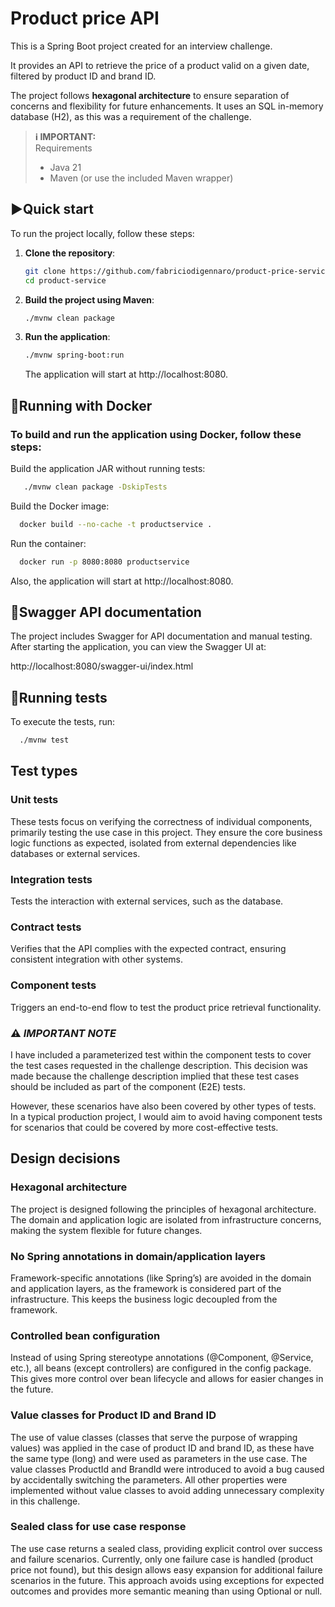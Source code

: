 # Product price API

This is a Spring Boot project created for an interview challenge.

It provides an API to retrieve the price of a product valid on a given date, filtered by product ID and brand ID.

The project follows **hexagonal architecture** to ensure separation of concerns and flexibility for future enhancements.
It uses an SQL in-memory database (H2), as this was a requirement of the challenge.

> **ℹ️ IMPORTANT:**  
>  Requirements
> - Java 21
> - Maven (or use the included Maven wrapper)


## ▶️Quick start

To run the project locally, follow these steps:

1. **Clone the repository**:
   ```bash
   git clone https://github.com/fabriciodigennaro/product-price-service.git
   cd product-service
   ```

2. **Build the project using Maven**:
   ```bash
   ./mvnw clean package
   ```

3. **Run the application**:
   ```bash
   ./mvnw spring-boot:run
   ```  
   The application will start at http://localhost:8080.

## 🐳Running with Docker
### To build and run the application using Docker, follow these steps:

Build the application JAR without running tests:
   ```bash
      ./mvnw clean package -DskipTests
   ```
Build the Docker image:
   ```bash
     docker build --no-cache -t productservice .
   ```

Run the container:
   ```bash
     docker run -p 8080:8080 productservice
   ```

Also, the application will start at http://localhost:8080.

## 📝Swagger API documentation
The project includes Swagger for API documentation and manual testing. After starting the application, you can view the
Swagger UI at:

http://localhost:8080/swagger-ui/index.html

## 🧪Running tests
To execute the tests, run:

```bash
  ./mvnw test
```


## Test types

### Unit tests
These tests focus on verifying the correctness of individual components, primarily testing the use case in this project.
They ensure the core business logic functions as expected, isolated from external dependencies like databases or
external services.

### Integration tests
Tests the interaction with external services, such as the database.

### Contract tests
Verifies that the API complies with the expected contract, ensuring consistent integration with other systems.

### Component tests
Triggers an end-to-end flow to test the product price retrieval functionality.

### ⚠️ *IMPORTANT NOTE*
I have included a parameterized test within the component tests to cover the test cases requested in the challenge
description.
This decision was made because the challenge description implied that these test cases should be included as part of
the component (E2E) tests.

However, these scenarios have also been covered by other types of tests. In a typical production project, I would aim
to avoid having component tests for scenarios that could be covered by more cost-effective tests.

## Design decisions

### Hexagonal architecture
The project is designed following the principles of hexagonal architecture. The domain and application logic are
isolated from infrastructure concerns, making the system flexible for future changes.

### No Spring annotations in domain/application layers
Framework-specific annotations (like Spring’s) are avoided in the domain and application layers, as the framework is
considered part of the infrastructure.
This keeps the business logic decoupled from the framework.

### Controlled bean configuration
Instead of using Spring stereotype annotations (@Component, @Service, etc.), all beans (except controllers) are
configured in the config package.
This gives more control over bean lifecycle and allows for easier changes in the future.

### Value classes for Product ID and Brand ID
The use of value classes (classes that serve the purpose of wrapping values) was applied in the case of product ID and
brand ID, as these have the same type (long) and were used as parameters in the use case.
The value classes ProductId and BrandId were introduced to avoid a bug caused by accidentally switching the parameters.
All other properties were implemented without value classes to avoid adding unnecessary complexity in this challenge.

### Sealed class for use case response
The use case returns a sealed class, providing explicit control over success and failure scenarios.
Currently, only one failure case is handled (product price not found), but this design allows easy expansion for additional
failure scenarios in the future.
This approach avoids using exceptions for expected outcomes and provides more semantic meaning than using Optional or null.

